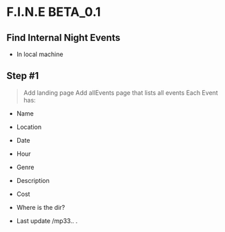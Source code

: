 # F.I.N.E BETA_0.1

## Find Internal Night Events 

* In local machine

## Step #1
> Add landing page
> Add allEvents page that lists all events
> Each Event has:
* Name 
* Location
* Date
* Hour
* Genre
* Description
* Cost 


* Where is  the dir?

* Last update /mp33.. .
